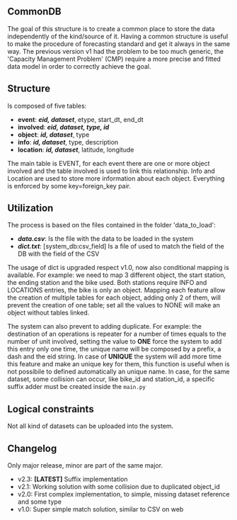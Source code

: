 CommonDB
-----------
The goal of this structure is to create a common place to store the data independently of the kind/source of it.
Having a common structure is useful to make the procedure of forecasting standard and get it always in the same way.
The previous version v1 had the problem to be too much generic, the 'Capacity Management Problem' (CMP) require a
more precise and fitted data model in order to correctly achieve the goal.


Structure
----------
Is composed of five tables:
* **event**: ***eid, dataset***, etype, start_dt, end_dt
* **involved**: ***eid, dataset, type, id***
* **object**: ***id, dataset***, type
* **info**: ***id, dataset***, type, description
* **location**: ***id, dataset***, latitude, longitude

The main table is EVENT, for each event there are one or more object involved and the table involved is used to link this relationship.
Info and Location are used to store more information about each object. Everything is enforced by some key=foreign_key pair.


Utilization
------------
The process is based on the files contained in the folder 'data_to_load':
* ***data.csv***: Is the file with the data to be loaded in the system
* ***dict.txt***: [system_db:csv_field] Is a file of used to match the field of the DB with the field of the CSV

The usage of dict is upgraded respect v1.0, now also conditional mapping is available.
For example: we need to map 3 different object, the start station, the ending station and the bike used.
Both stations require INFO and LOCATIONS entries, the bike is only an object. Mapping each feature allow the
creation of multiple tables for each object, adding only 2 of them, will prevent the creation of one table; set
all the values to NONE will make an object without tables linked.

The system can also prevent to adding duplicate. For example: the destination of an operations is repeater for a
number of times equals to the number of unit involved, setting the value to **ONE** force the system to add this entry
only one time, the unique name will be composed by a prefix, a dash and the eid string. In case of **UNIQUE**
the system will add more time this feature and make an unique key for them, this function is useful when is not possibile
to defined automatically an unique name.
In case, for the same dataset, some collision can occur, like bike_id and station_id, a specific suffix adder must be created inside the `main.py`


Logical constraints
--------------------
Not all kind of datasets can be uploaded into the system.


Changelog
----------
Only major release, minor are part of the same major.
- v2.3: **[LATEST]** Suffix implementation
- v2.1: Working solution with some collision due to duplicated object_id
- v2.0: First complex implementation, to simple, missing dataset reference and some type
- v1.0: Super simple match solution, similar to CSV on web
